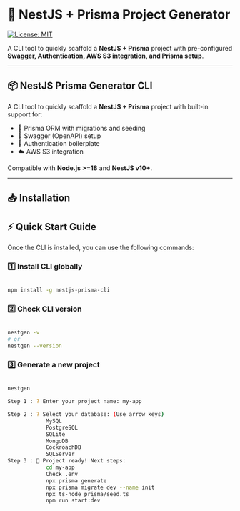 # 🚀 NestJS + Prisma Project Generator

[![License: MIT](https://img.shields.io/badge/License-MIT-yellow.svg)](#license)

A CLI tool to quickly scaffold a **NestJS + Prisma** project with pre-configured **Swagger, Authentication, AWS S3 integration, and Prisma setup**.

---

## 📦 NestJS Prisma Generator CLI

A CLI tool to quickly scaffold a **NestJS + Prisma** project with built-in support for:

- 🔧 Prisma ORM with migrations and seeding
- 📖 Swagger (OpenAPI) setup
- 🔑 Authentication boilerplate
- ☁️ AWS S3 integration

Compatible with **Node.js >=18** and **NestJS v10+**.

---

## 📥 Installation

## ⚡ Quick Start Guide

Once the CLI is installed, you can use the following commands:

### 1️⃣ Install CLI globally

```bash

npm install -g nestjs-prisma-cli

```

### 2️⃣ Check CLI version

```bash

nestgen -v
# or
nestgen --version

```

### 3️⃣ Generate a new project

```bash

nestgen

Step 1 : ? Enter your project name: my-app

Step 2 : ? Select your database: (Use arrow keys)
            MySQL
            PostgreSQL
            SQLite
            MongoDB
            CockroachDB
            SQLServer
Step 3 : 🎉 Project ready! Next steps:
            cd my-app
            Check .env
            npx prisma generate
            npx prisma migrate dev --name init
            npx ts-node prisma/seed.ts
            npm run start:dev

```
